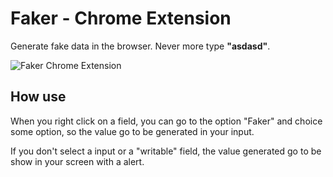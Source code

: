 # Faker - Chrome Extension

Generate fake data in the browser. Never more type __"asdasd"__.

![Faker Chrome Extension](https://github.com/omarkdev/faker-chrome/raw/master/example.png "Faker Chrome Extension")

## How use

When you right click on a field, you can go to the option "Faker" and choice some option, so the value go to be generated in your input.

If you don't select a input or a "writable" field, the value generated go to be show in your screen with a alert.
